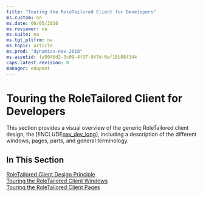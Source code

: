 ```yaml
---
title: "Touring the RoleTailored Client for Developers"
ms.custom: na
ms.date: 06/05/2016
ms.reviewer: na
ms.suite: na
ms.tgt_pltfrm: na
ms.topic: article
ms.prod: "dynamics-nav-2018"
ms.assetid: fa5040d2-3c09-4f37-947d-6ef16b88f344
caps.latest.revision: 8
manager: edupont
---
```

# Touring the RoleTailored Client for Developers
This section provides a visual overview of the generic RoleTailored client design, the [!INCLUDE[nav_dev_long](includes/nav_dev_long_md.md)], including a description of the different windows, pages, parts, and general terminology.  
  
## In This Section  
 [RoleTailored Client Design Principle](RoleTailored-Client-Design-Principle.md)  
  [Touring the RoleTailored Client Windows](Touring-the-RoleTailored-Client-Windows.md)  
  [Touring the RoleTailored Client Pages](Touring-the-RoleTailored-Client-Pages.md)
